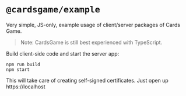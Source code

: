 # `@cardsgame/example`

Very simple, JS-only, example usage of client/server packages of Cards Game.

> Note: CardsGame is still best experienced with TypeScript.

Build client-side code and start the server app:

```
npm run build
npm start
```

This will take care of creating self-signed certificates. Just open up https://localhost
